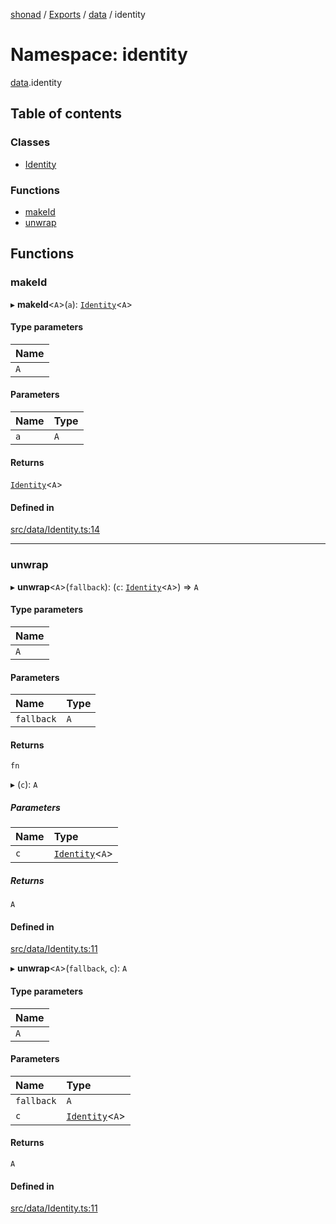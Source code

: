 [shonad](../README.md) / [Exports](../modules.md) / [data](data.md) / identity

# Namespace: identity

[data](data.md).identity

## Table of contents

### Classes

- [Identity](../classes/data.identity.Identity.md)

### Functions

- [makeId](data.identity.md#makeid)
- [unwrap](data.identity.md#unwrap)

## Functions

### makeId

▸ **makeId**<`A`\>(`a`): [`Identity`](../classes/data.identity.Identity.md)<`A`\>

#### Type parameters

| Name |
| :------ |
| `A` |

#### Parameters

| Name | Type |
| :------ | :------ |
| `a` | `A` |

#### Returns

[`Identity`](../classes/data.identity.Identity.md)<`A`\>

#### Defined in

[src/data/Identity.ts:14](https://github.com/jonlaing/shonad/blob/0ae3fab/src/data/Identity.ts#L14)

___

### unwrap

▸ **unwrap**<`A`\>(`fallback`): (`c`: [`Identity`](../classes/data.identity.Identity.md)<`A`\>) => `A`

#### Type parameters

| Name |
| :------ |
| `A` |

#### Parameters

| Name | Type |
| :------ | :------ |
| `fallback` | `A` |

#### Returns

`fn`

▸ (`c`): `A`

##### Parameters

| Name | Type |
| :------ | :------ |
| `c` | [`Identity`](../classes/data.identity.Identity.md)<`A`\> |

##### Returns

`A`

#### Defined in

[src/data/Identity.ts:11](https://github.com/jonlaing/shonad/blob/0ae3fab/src/data/Identity.ts#L11)

▸ **unwrap**<`A`\>(`fallback`, `c`): `A`

#### Type parameters

| Name |
| :------ |
| `A` |

#### Parameters

| Name | Type |
| :------ | :------ |
| `fallback` | `A` |
| `c` | [`Identity`](../classes/data.identity.Identity.md)<`A`\> |

#### Returns

`A`

#### Defined in

[src/data/Identity.ts:11](https://github.com/jonlaing/shonad/blob/0ae3fab/src/data/Identity.ts#L11)
